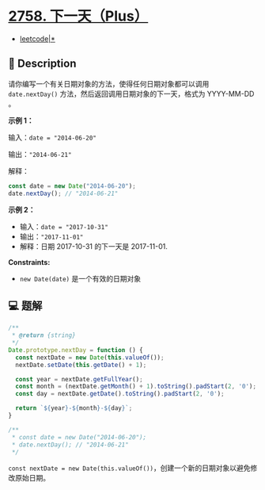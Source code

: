 # [2758. 下一天（Plus）](https://github.com/Tdahuyou/leetcode/tree/main/2758.%20%E4%B8%8B%E4%B8%80%E5%A4%A9%EF%BC%88Plus%EF%BC%89)

- [leetcode|*](https://leetcode.cn/problems/next-day)

## 📝 Description

请你编写一个有关日期对象的方法，使得任何日期对象都可以调用 `date.nextDay()` 方法，然后返回调用日期对象的下一天，格式为 YYYY-MM-DD 。

**示例 1：**

输入：`date = "2014-06-20"`

输出：`"2014-06-21"`

解释：

```js
const date = new Date("2014-06-20");
date.nextDay(); // "2014-06-21"
```

**示例 2：**

- 输入：`date = "2017-10-31"`
- 输出：`"2017-11-01"`
- 解释：日期 2017-10-31 的下一天是 2017-11-01.

**Constraints:**

- `new Date(date)` 是一个有效的日期对象

## 💻 题解

```javascript
/**
 * @return {string}
 */
Date.prototype.nextDay = function () {
  const nextDate = new Date(this.valueOf());
  nextDate.setDate(this.getDate() + 1);

  const year = nextDate.getFullYear();
  const month = (nextDate.getMonth() + 1).toString().padStart(2, '0');
  const day = nextDate.getDate().toString().padStart(2, '0');

  return `${year}-${month}-${day}`;
}

/**
 * const date = new Date("2014-06-20");
 * date.nextDay(); // "2014-06-21"
 */
```

`const nextDate = new Date(this.valueOf())`，创建一个新的日期对象以避免修改原始日期。